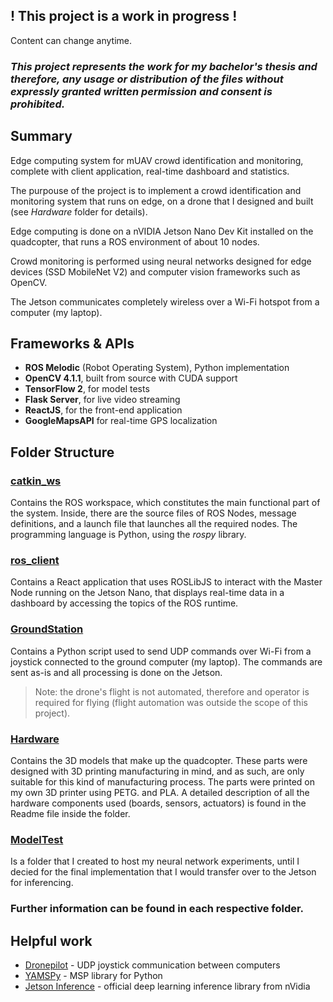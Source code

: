 ## ! This project is a work in progress !
Content can change anytime.

### ***This project represents the work for my bachelor's thesis and therefore, any usage or distribution of the files without expressly granted written permission and consent is prohibited.***

## Summary
Edge computing system for mUAV crowd identification and monitoring, complete with client application, real-time dashboard and statistics.

The purpouse of the project is to implement a crowd identification and monitoring system that runs on edge, on a drone that I designed and built (see *Hardware* folder for details).

Edge computing is done on a nVIDIA Jetson Nano Dev Kit installed on the quadcopter, that runs a ROS environment of about 10 nodes.

Crowd monitoring is performed using neural networks designed for edge devices (SSD MobileNet V2) and computer vision frameworks such as OpenCV.

The Jetson communicates completely wireless over a Wi-Fi hotspot from a computer (my laptop).

## Frameworks & APIs
- **ROS Melodic** (Robot Operating System), Python implementation
- **OpenCV 4.1.1**, built from source with CUDA support
- **TensorFlow 2**, for model tests
- **Flask Server**, for live video streaming
- **ReactJS**, for the front-end application
- **GoogleMapsAPI** for real-time GPS localization

## Folder Structure
### [catkin_ws](/catkin_ws)
Contains the ROS workspace, which constitutes the main functional part of the system. Inside, there are the source files of ROS Nodes, message definitions, and a launch file that launches all the required nodes. The programming language is Python, using the *rospy* library.

### [ros_client](/ros_client)
Contains a React application that uses ROSLibJS to interact with the Master Node running on the Jetson Nano, that displays real-time data in a dashboard by accessing the topics of the ROS runtime. 

### [GroundStation](/GroundStation)
Contains a Python script used to send UDP commands over Wi-Fi from a joystick connected to the ground computer (my laptop). The commands are sent as-is and all processing is done on the Jetson.
> Note: the drone's flight is not automated, therefore and operator is required for flying (flight automation was outside the scope of this project).

### [Hardware](/Hardware)
Contains the 3D models that make up the quadcopter. These parts were designed with 3D printing manufacturing in mind, and as such, are only suitable for this kind of manufacturing process. The parts were printed on my own 3D printer using PETG. and PLA. A detailed description of all the hardware components used (boards, sensors, actuators) is found in the Readme file inside the folder.

### [ModelTest](/ModelTest)
Is a folder that I created to host my neural network experiments, until I decied for the final implementation that I would transfer over to the Jetson for inferencing.

### Further information can be found in each respective folder.

## Helpful work
 - [Dronepilot](https://github.com/alduxvm/DronePilot) - UDP joystick communication between computers
 - [YAMSPy](https://github.com/thecognifly/YAMSPy) - MSP library for Python
 - [Jetson Inference](https://github.com/dusty-nv/jetson-inference) - official deep learning inference library from nVidia
